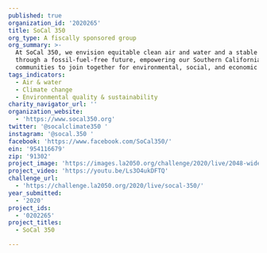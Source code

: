 ```yaml
---
published: true
organization_id: '2020265'
title: SoCal 350
org_type: A fiscally sponsored group
org_summary: >-
  At SoCal 350, we envision equitable clean air and water and a stable climate
  through a fossil-fuel-free future, empowering our Southern California
  communities to join together for environmental, social, and economic justice.
tags_indicators:
  - Air & water
  - Climate change
  - Environmental quality & sustainability
charity_navigator_url: ''
organization_website:
  - 'https://www.socal350.org'
twitter: '@socalclimate350 '
instagram: '@socal.350 '
facebook: 'https://www.facebook.com/SoCal350/'
ein: '954116679'
zip: '91302'
project_image: 'https://images.la2050.org/challenge/2020/live/2048-wide/socal-350.jpg'
project_video: 'https://youtu.be/Ls3O4ukDFTQ'
challenge_url:
  - 'https://challenge.la2050.org/2020/live/socal-350/'
year_submitted:
  - '2020'
project_ids:
  - '0202265'
project_titles:
  - SoCal 350

---
```

